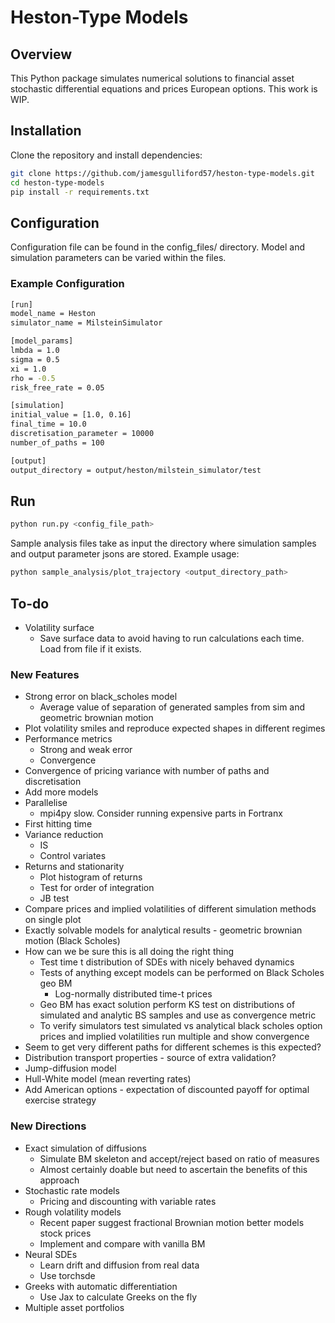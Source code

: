 # Heston-Type Models

## Overview
This Python package simulates numerical solutions to financial asset stochastic differential equations and prices European options. This work is WIP.

## Installation
Clone the repository and install dependencies:
```bash
git clone https://github.com/jamesgulliford57/heston-type-models.git
cd heston-type-models
pip install -r requirements.txt
```

## Configuration
Configuration file can be found in the config_files/ directory. Model and
simulation parameters can be varied within the files.
### Example Configuration
```bash
[run]
model_name = Heston
simulator_name = MilsteinSimulator

[model_params]
lmbda = 1.0
sigma = 0.5
xi = 1.0
rho = -0.5
risk_free_rate = 0.05

[simulation]
initial_value = [1.0, 0.16]
final_time = 10.0
discretisation_parameter = 10000
number_of_paths = 100

[output]
output_directory = output/heston/milstein_simulator/test
```
## Run
```bash
python run.py <config_file_path>
```
Sample analysis files take as input the directory where simulation samples and output parameter jsons are stored. Example usage:
```bash
python sample_analysis/plot_trajectory <output_directory_path>
```

## To-do
- Volatility surface
   - Save surface data to avoid having to run calculations each time. Load from file if it exists.

### New Features
- Strong error on black_scholes model
   - Average value of separation of generated samples from sim and geometric brownian motion
- Plot volatility smiles and reproduce expected shapes in different regimes
- Performance metrics
   - Strong and weak error
   - Convergence
- Convergence of pricing variance with number of paths and discretisation
- Add more models
- Parallelise
   - mpi4py slow. Consider running expensive parts in Fortranx
- First hitting time
- Variance reduction
   - IS
   - Control variates
- Returns and stationarity
   - Plot histogram of returns
   - Test for order of integration
   - JB test
- Compare prices and implied volatilities of different simulation methods on single plot
- Exactly solvable models for analytical results - geometric brownian motion (Black Scholes)
- How can we be sure this is all doing the right thing
   - Test time t distribution of SDEs with nicely behaved dynamics
   - Tests of anything except models can be performed on Black Scholes geo BM
      - Log-normally distributed time-t prices
   - Geo BM has exact solution perform KS test on distributions of simulated and analytic BS samples and use as convergence metric
   - To verify simulators test simulated vs analytical black scholes option prices and implied volatilities run multiple and show convergence
- Seem to get very different paths for different schemes is this expected?
- Distribution transport properties - source of extra validation?
- Jump-diffusion model
- Hull-White model (mean reverting rates)
- Add American options - expectation of discounted payoff for optimal exercise strategy

### New Directions
- Exact simulation of diffusions
   - Simulate BM skeleton and accept/reject based on ratio of measures
   - Almost certainly doable but need to ascertain the benefits of this approach
- Stochastic rate models
   - Pricing and discounting with variable rates
- Rough volatility models
   - Recent paper suggest fractional Brownian motion better models stock prices
   - Implement and compare with vanilla BM
- Neural SDEs
   - Learn drift and diffusion from real data
   - Use torchsde
- Greeks with automatic differentiation
   - Use Jax to calculate Greeks on the fly
- Multiple asset portfolios
